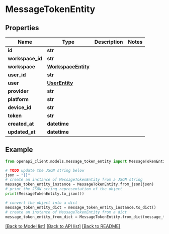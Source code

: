 # MessageTokenEntity


## Properties

Name | Type | Description | Notes
------------ | ------------- | ------------- | -------------
**id** | **str** |  | 
**workspace_id** | **str** |  | 
**workspace** | [**WorkspaceEntity**](WorkspaceEntity.md) |  | 
**user_id** | **str** |  | 
**user** | [**UserEntity**](UserEntity.md) |  | 
**provider** | **str** |  | 
**platform** | **str** |  | 
**device_id** | **str** |  | 
**token** | **str** |  | 
**created_at** | **datetime** |  | 
**updated_at** | **datetime** |  | 

## Example

```python
from openapi_client.models.message_token_entity import MessageTokenEntity

# TODO update the JSON string below
json = "{}"
# create an instance of MessageTokenEntity from a JSON string
message_token_entity_instance = MessageTokenEntity.from_json(json)
# print the JSON string representation of the object
print(MessageTokenEntity.to_json())

# convert the object into a dict
message_token_entity_dict = message_token_entity_instance.to_dict()
# create an instance of MessageTokenEntity from a dict
message_token_entity_from_dict = MessageTokenEntity.from_dict(message_token_entity_dict)
```
[[Back to Model list]](../README.md#documentation-for-models) [[Back to API list]](../README.md#documentation-for-api-endpoints) [[Back to README]](../README.md)



